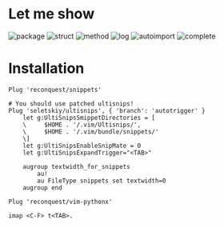 # Let me show

![package](https://cloud.githubusercontent.com/assets/8445924/8632729/62428936-2797-11e5-9a0b-a7c7bfe0941b.gif)
![struct](https://cloud.githubusercontent.com/assets/8445924/8632734/a3579b5a-2797-11e5-81fd-2f515ac04f04.gif)
![method](https://cloud.githubusercontent.com/assets/8445924/8632753/12040d18-2798-11e5-8844-03ef1a61c1ad.gif)
![log](https://cloud.githubusercontent.com/assets/8445924/8632754/1f67fb90-2798-11e5-825b-21f01e340ade.gif)
![autoimport](https://cloud.githubusercontent.com/assets/8445924/8632757/2b8f7196-2798-11e5-8060-1544c20879e8.gif)
![complete](https://cloud.githubusercontent.com/assets/8445924/8632759/338fe40c-2798-11e5-8dbf-4062e88ba08c.gif)


# Installation

```viml
Plug 'reconquest/snippets'

# You should use patched ultisnips!
Plug 'seletskiy/ultisnips', { 'branch': 'autotrigger' }
    let g:UltiSnipsSmippetDirectories = [
    \     $HOME . '/.vim/Ultisnips/',
    \     $HOME . '/.vim/bundle/snippets/'
    \]
    let g:UltiSnipsEnableSnipMate = 0
    let g:UltiSnipsExpandTrigger="<TAB>"

    augroup textwidth_for_snippets
        au!
        au FileType snippets set textwidth=0
    augroup end

Plug 'reconquest/vim-pythonx'
```

```
imap <C-F> t<TAB>.
```
